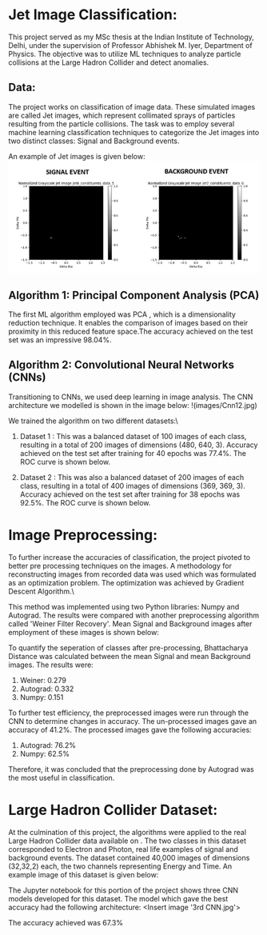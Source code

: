 # Jet Image Classification:

This project served as my MSc thesis at the Indian Institute of Technology, Delhi, under the supervision of Professor Abhishek M. Iyer, Department of Physics. The objective was to utilize ML techniques to analyze particle collisions at the Large Hadron Collider and detect anomalies.

## Data:
The project works on classification of image data. These simulated images are called Jet images, which represent collimated sprays of particles resulting from the particle collisions. The task was to employ several machine learning classification techniques to categorize the Jet images into two distinct classes: Signal and Background events.

An example of Jet images is given below:
![JET](/images/JET.png)

## Algorithm 1: Principal Component Analysis (PCA)
The first ML algorithm employed was PCA <add link to JNB>, which is a dimensionality reduction technique. It enables the comparison of images based on their proximity in this reduced feature space.The accuracy achieved on the test set was an impressive 98.04%.


## Algorithm 2:  Convolutional Neural Networks (CNNs)
Transitioning to CNNs, we used deep learning in image analysis. The CNN architecture we modelled is shown in the image below:
!(images/Cnn12.jpg)

We trained the algorithm on two different datasets:\

1. Dataset 1  <add link to JNB>: This was a balanced dataset of 100 images of each class, resulting in a total of 200 images of dimensions (480, 640, 3). Accuracy achieved on the test set after training for 40 epochs was 77.4%. The ROC curve is shown below.
<Insert image roc100.jpg>

2. Dataset 2 <add link to JNB>: This was also a balanced dataset of 200 images of each class, resulting in a total of 400 images of dimensions (369, 369, 3). Accuracy achieved on the test set after training for 38 epochs was 92.5%. The ROC curve is shown below.
<Insert image roc200.jpg>



# Image Preprocessing:

To further increase the accuracies of classification, the project pivoted to better pre processing techniques  <add link to jupyter> on the images. A methodology for reconstructing images from recorded data was used which was formulated as an optimization problem. The optimization was achieved by Gradient Descent Algorithm.\

This method was implemented using two Python libraries: Numpy and Autograd. The results were compared with another preprocessing algorithm called 'Weiner Filter Recovery'. Mean Signal and Background images after employment of these images is shown below:\
<Insert image ALL.jpg>

To quantify the seperation of classes after pre-processing, Bhattacharya Distance was calculated between the mean Signal and mean Background images. The results were:
1. Weiner: 0.279
2. Autograd: 0.332
3. Numpy: 0.151 

To further test efficiency, the preprocessed images were run through the CNN to determine changes in accuracy. The un-processed images gave an accuracy of 41.2%. The processed images gave the following accuracies:
1. Autograd: 76.2%
2. Numpy:  62.5%

Therefore, it was concluded that the preprocessing done by Autograd was the most useful in classification.


# Large Hadron Collider Dataset:

At the culmination of this project, the algorithms were applied to the real Large Hadron Collider data available on <insert link>. The two classes in this dataset corresponded to Electron and Photon, real life examples of signal and background events. The dataset contained 40,000 images of dimensions (32,32,2) each, the two channels representing Energy and Time. An example image of this dataset is given below:
<Insert image Energy-time.png>

The Jupyter notebook <add link> for this portion of the project shows three CNN models developed for this dataset. The model which gave the best accuracy had the following architecture:
<Insert image '3rd CNN.jpg'>

The accuracy achieved was 67.3%

